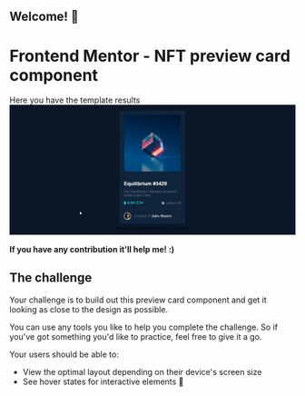 ## Welcome! 👋

# Frontend Mentor - NFT preview card component
Here you have the template results
![Template results](./images/gif.gif)

**If you have any contribution it'll help me! :)**

## The challenge

Your challenge is to build out this preview card component and get it looking as close to the design as possible.

You can use any tools you like to help you complete the challenge. So if you've got something you'd like to practice, feel free to give it a go.

Your users should be able to:

- View the optimal layout depending on their device's screen size
- See hover states for interactive elements
🚀
